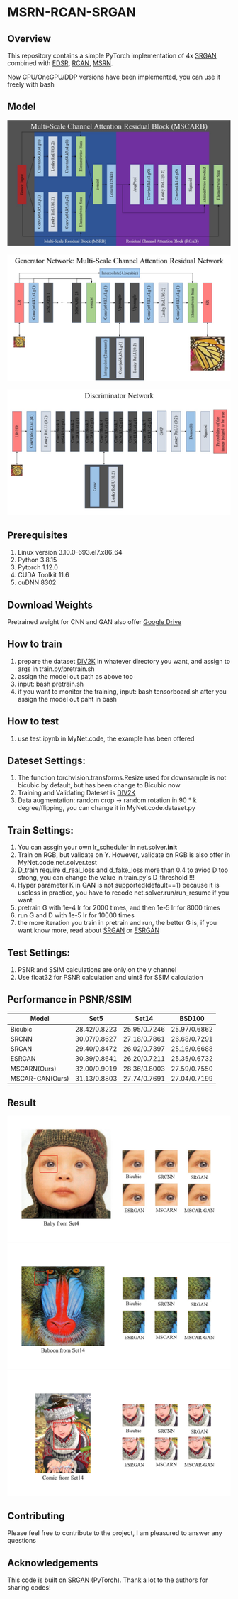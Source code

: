 # MSRN-RCAN-SRGAN

## Overview
This repository contains a simple PyTorch implementation of 4x [SRGAN](https://arxiv.org/abs/1609.04802) combined with
    [EDSR](https://arxiv.org/abs/1707.02921),
    [RCAN](https://arxiv.org/abs/1807.02758), 
    [MSRN](https://arxiv.org/abs/1904.10698).

Now CPU/OneGPU/DDP versions have been implemented, you can use it freely with bash
  

## Model
![MSCARB](./for_readme/MSCARB.jpg)  
\
![MSCARN](./for_readme/MSCARN.jpg)  
\
![Discriminator](./for_readme/Discriminator.jpg)


## Prerequisites
1. Linux version 3.10.0-693.el7.x86_64
2. Python 3.8.15
3. Pytorch 1.12.0
4. CUDA Toolkit 11.6
5. cuDNN 8302


## Download Weights
Pretrained weight for CNN and GAN also offer [Google Drive](https://drive.google.com/drive/folders/1SM0gsugcjTfYDlYrIqyWXFZyYuA6LkXc?usp=sharing)


## How to train
1. prepare the dataset  [DIV2K](https://data.vision.ee.ethz.ch/cvl/DIV2K/) in whatever directory you want, and assign to args in train.py/pretrain.sh
2. assign the model out path as above too
3. input: bash pretrain.sh 
4. if you want to monitor the training, input: bash tensorboard.sh after you assign the model out paht in bash


## How to test
1. use test.ipynb in MyNet.code, the example has been offered


## Dateset Settings:
1. The function torchvision.transforms.Resize used for downsample is not bicubic by default, but has been change to Bicubic now
2. Training and Validating Dateset is  [DIV2K](https://data.vision.ee.ethz.ch/cvl/DIV2K/)
3. Data augmentation: random crop -> random rotation in 90 * k degree/flipping, you can change it in MyNet.code.dataset.py


## Train Settings:
1. You can assgin your own lr_scheduler in net.solver.__init__
2. Train on RGB, but validate on Y. However, validate on RGB is also offer in MyNet.code.net.solver.test
3. D_train require d_real_loss and d_fake_loss more than 0.4 to aviod D too strong, you can change the value in train.py's D_threshold !!!
4. Hyper parameter K in GAN is not supported(default==1) because it is useless in practice, you have to recode net.solver.run/run_resume if you want
5. pretrain G with 1e-4 lr for 2000 times, and then 1e-5 lr for 8000 times
6. run G and D with 1e-5 lr for 10000 times
7. the more iteration you train in pretrain and run, the better G is, if you want know more, read about [SRGAN](https://arxiv.org/abs/1609.04802) or [ESRGAN](https://arxiv.org/abs/1809.00219)


## Test Settings:
1. PSNR and SSIM calculations are only on the y channel
2. Use float32 for PSNR calculation and uint8 for SSIM calculation


## Performance in PSNR/SSIM
|  Model   | Set5  | Set14   | BSD100 |
|  ----  | ----  |  ----  | ----  |
| Bicubic |	28.42/0.8223 | 25.95/0.7246 | 25.97/0.6862 |
| SRCNN | 30.07/0.8627 | 27.18/0.7861 |	26.68/0.7291 |
| SRGAN | 29.40/0.8472 | 26.02/0.7397 |	25.16/0.6688 |
| ESRGAN | 30.39/0.8641 | 26.20/0.7211 | 25.35/0.6732 |
| MSCARN(Ours) | 32.00/0.9019 |	28.36/0.8003 | 27.59/0.7550 |
| MSCAR-GAN(Ours) |31.13/0.8803 | 27.74/0.7691 | 27.04/0.7199 |


## Result
![baby](./for_readme/baby.jpg)
![baboon](./for_readme/baboon.jpg)
![commic](./for_readme/comic.jpg)


## Contributing
Please feel free to contribute to the project, I am pleasured to answer any questions

## Acknowledgements
This code is built on [SRGAN](https://github.com/soapisnotfat/super-resolution) (PyTorch). Thank a lot to the authors for sharing codes!

